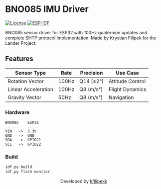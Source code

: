 # BNO085 IMU Driver

[![License](https://img.shields.io/badge/License-MIT-green.svg)](LICENSE)
[![ESP-IDF](https://img.shields.io/badge/ESP--IDF-v5.5.1-blue.svg)](https://docs.espressif.com/projects/esp-idf/)

BNO085 sensor driver for ESP32 with 100Hz quaternion updates and complete SHTP protocol implementation. Made by Krystian Filipek for the Lander Project.

## Features

| Sensor Type | Rate | Precision | Use Case |
|-------------|------|-----------|----------|
| Rotation Vector | 100Hz | Q14 (±2°) | Attitude Control |
| Linear Acceleration | 100Hz | Q8 (m/s²) | Flight Dynamics |
| Gravity Vector | 50Hz | Q8 (m/s²) | Navigation |

### Hardware
```
BNO085    ESP32
------    -----
VIN   ->  3.3V
GND   ->  GND  
SDA   ->  GPIO21
SCL   ->  GPIO22
```

### Build
```bash
idf.py build
idf.py flash monitor
```

<div align="center">

Developed by [kfilipekk](https://github.com/kfilipekk)

</div>